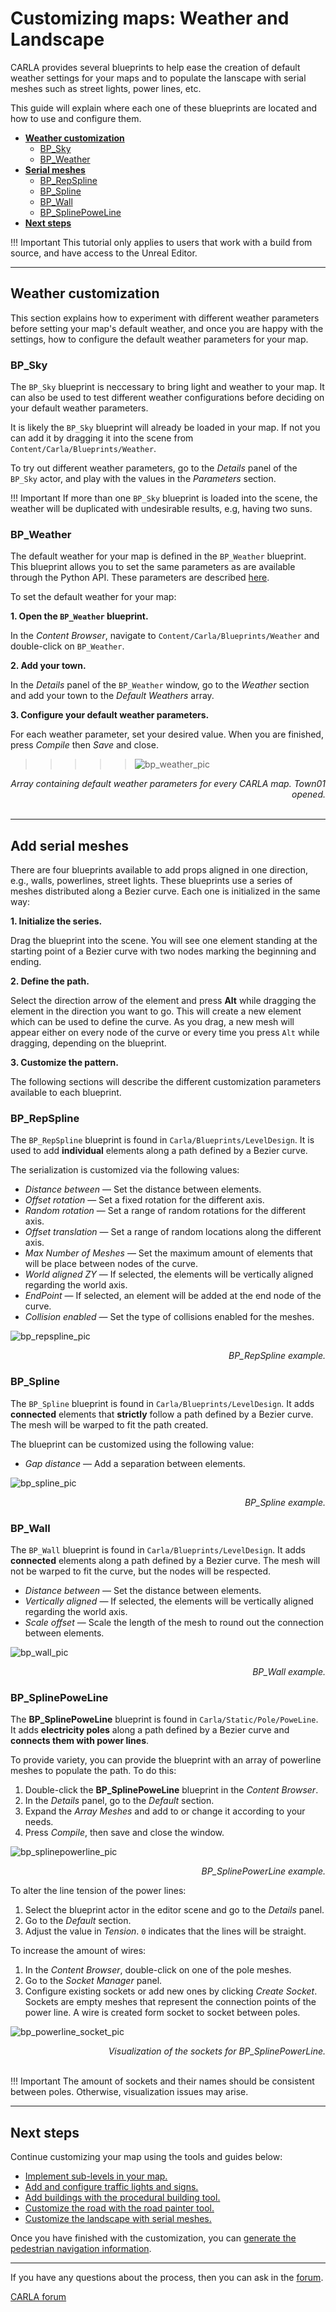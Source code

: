 # Customizing maps: Weather and Landscape

CARLA provides several blueprints to help ease the creation of default weather settings for your maps and to populate the lanscape with serial meshes such as street lights, power lines, etc.

This guide will explain where each one of these blueprints are located and how to use and configure them.

- [__Weather customization__](#weather-customization)
	- [BP_Sky](#bp_sky)
	- [BP_Weather](#bp_weather)
- [__Serial meshes__](#add-serial-meshes)
	- [BP_RepSpline](#bp_repspline)
	- [BP_Spline](#bp_spline)
	- [BP_Wall](#bp_wall)
	- [BP_SplinePoweLine](#bp_splinepoweline)
- [__Next steps__](#next-steps)

!!! Important
    This tutorial only applies to users that work with a build from source, and have access to the Unreal Editor.

---

## Weather customization

This section explains how to experiment with different weather parameters before setting your map's default weather, and once you are happy with the settings, how to configure the default weather parameters for your map.

### BP_Sky

The `BP_Sky` blueprint is neccessary to bring light and weather to your map. It can also be used to test different weather configurations before deciding on your default weather parameters.

It is likely the `BP_Sky` blueprint will already be loaded in your map. If not you can add it by dragging it into the scene from `Content/Carla/Blueprints/Weather`.

To try out different weather parameters, go to the _Details_ panel of the `BP_Sky` actor, and play with the values in the _Parameters_ section.

!!! Important
    If more than one `BP_Sky` blueprint is loaded into the scene, the weather will be duplicated with undesirable results, e.g, having two suns.

### BP_Weather

The default weather for your map is defined in the `BP_Weather` blueprint. This blueprint allows you to set the same parameters as are available through the Python API. These parameters are described [here](https://carla.readthedocs.io/en/latest/python_api/#carlaweatherparameters).

To set the default weather for your map:

__1. Open the `BP_Weather` blueprint.__ 

In the _Content Browser_, navigate to `Content/Carla/Blueprints/Weather` and double-click on `BP_Weather`.

__2. Add your town.__

In the _Details_ panel of the `BP_Weather` window, go to the _Weather_ section and add your town to the _Default Weathers_ array.

__3. Configure your default weather parameters.__

For each weather parameter, set your desired value. When you are finished, press _Compile_ then _Save_ and close.

>>>>>![bp_weather_pic](./img/map_customization/BP_Weather.jpg)<br>
<div style="text-align: right">
<i>Array containing default weather parameters for every CARLA map. Town01 opened.</i></div>
<br>

---

## Add serial meshes

There are four blueprints available to add props aligned in one direction, e.g., walls, powerlines, street lights. These blueprints use a series of meshes distributed along a Bezier curve. Each one is initialized in the same way:

__1. Initialize the series.__

Drag the blueprint into the scene. You will see one element standing at the starting point of a Bezier curve with two nodes marking the beginning and ending.

__2. Define the path.__

Select the direction arrow of the element and press __Alt__ while dragging the element in the direction you want to go. This will create a new element which can be used to define the curve. As you drag, a new mesh will appear either on every node of the curve or every time you press `Alt` while dragging, depending on the blueprint.

__3. Customize the pattern.__

The following sections will describe the different customization parameters available to each blueprint.

### BP_RepSpline

The `BP_RepSpline` blueprint is found in `Carla/Blueprints/LevelDesign`. It is used to add __individual__ elements along a path defined by a Bezier curve.

The serialization is customized via the following values:

- _Distance between_ — Set the distance between elements.
- _Offset rotation_ — Set a fixed rotation for the different axis.
- _Random rotation_ — Set a range of random rotations for the different axis.
- _Offset translation_ — Set a range of random locations along the different axis.
- _Max Number of Meshes_ — Set the maximum amount of elements that will be place between nodes of the curve.
- _World aligned ZY_ — If selected, the elements will be vertically aligned regarding the world axis.
- _EndPoint_ — If selected, an element will be added at the end node of the curve.
- _Collision enabled_ — Set the type of collisions enabled for the meshes.

![bp_repspline_pic](./img/map_customization/BP_Repspline.jpg)
<div style="text-align: right"><i>BP_RepSpline example.</i></div>

### BP_Spline

The `BP_Spline` blueprint is found in `Carla/Blueprints/LevelDesign`. It adds __connected__ elements that __strictly__ follow a path defined by a Bezier curve. The mesh will be warped to fit the path created.

The blueprint can be customized using the following value:

- _Gap distance_ — Add a separation between elements.  

![bp_spline_pic](./img/map_customization/BP_Spline.jpg)
<div style="text-align: right"><i>BP_Spline example.</i></div>

### BP_Wall

The `BP_Wall` blueprint is found in `Carla/Blueprints/LevelDesign`. It adds __connected__ elements along a path defined by a Bezier curve. The mesh will not be warped to fit the curve, but the nodes will be respected.

- _Distance between_ — Set the distance between elements.
- _Vertically aligned_ — If selected, the elements will be vertically aligned regarding the world axis.
- _Scale offset_ — Scale the length of the mesh to round out the connection between elements.

![bp_wall_pic](./img/map_customization/BP_Wall.jpg)
<div style="text-align: right"><i>BP_Wall example.</i></div>

### BP_SplinePoweLine

The __BP_SplinePoweLine__ blueprint is found in `Carla/Static/Pole/PoweLine`. It adds __electricity poles__ along a path defined by a Bezier curve and __connects them with power lines__.

To provide variety, you can provide the blueprint with an array of powerline meshes to populate the path. To do this:

1. Double-click the __BP_SplinePoweLine__ blueprint in the _Content Browser_.
2. In the _Details_ panel, go to the _Default_ section.
3. Expand the _Array Meshes_ and add to or change it according to your needs.
4. Press _Compile_, then save and close the window.

![bp_splinepowerline_pic](./img/map_customization/BP_Splinepowerline.jpg)
<div style="text-align: right"><i>BP_SplinePowerLine example.</i></div>

To alter the line tension of the power lines:

1. Select the blueprint actor in the editor scene and go to the _Details_ panel.
2. Go to the _Default_ section.
3. Adjust the value in _Tension_. `0` indicates that the lines will be straight.

To increase the amount of wires:

1. In the _Content Browser_, double-click on one of the pole meshes.
2. Go to the _Socket Manager_ panel.
3. Configure existing sockets or add new ones by clicking _Create Socket_. Sockets are empty meshes that represent the connection points of the power line. A wire is created form socket to socket between poles.

![bp_powerline_socket_pic](./img/map_customization/BP_Splinepowerline_Sockets.jpg)
<div style="text-align: right"><i>Visualization of the sockets for BP_SplinePowerLine.</i></div>
<br>

!!! Important
    The amount of sockets and their names should be consistent between poles. Otherwise, visualization issues may arise. 

---

## Next steps

Continue customizing your map using the tools and guides below:

- [Implement sub-levels in your map.](tuto_M_custom_layers.md)
- [Add and configure traffic lights and signs.](tuto_M_custom_add_tl.md)
- [Add buildings with the procedural building tool.](tuto_M_custom_buildings.md)
- [Customize the road with the road painter tool.](tuto_M_custom_road_painter.md)
- [Customize the landscape with serial meshes.](tuto_M_custom_weather_landscape.md#add-serial-meshes)

Once you have finished with the customization, you can [generate the pedestrian navigation information](tuto_M_generate_pedestrian_navigation.md).

---

If you have any questions about the process, then you can ask in the [forum](https://github.com/carla-simulator/carla/discussions).

<div class="build-buttons">
<p>
<a href="https://github.com/carla-simulator/carla/discussions" target="_blank" class="btn btn-neutral" title="Go to the CARLA forum">
CARLA forum</a>
</p>
</div>